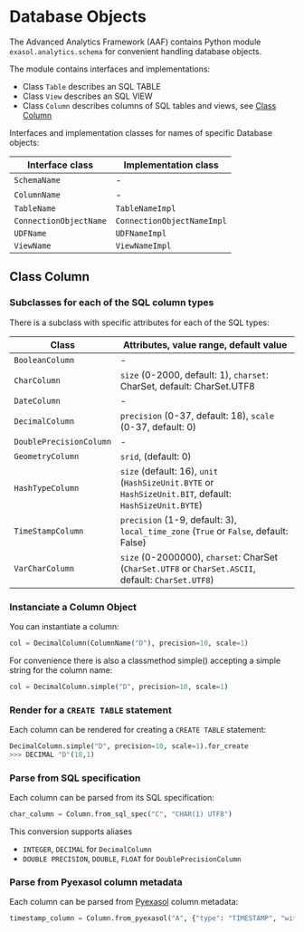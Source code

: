# Database Objects

The Advanced Analytics Framework (AAF) contains Python module `exasol.analytics.schema` for convenient handling database objects.

The module contains interfaces and implementations:

* Class `Table` describes an SQL TABLE
* Class `View` describes an SQL VIEW
* Class `Column` describes columns of SQL tables and views, see [Class Column](#class-column)

Interfaces and implementation classes for names of specific Database objects:

| Interface class        | Implementation class       |
|------------------------|----------------------------|
| `SchemaName`           | -                          |
| `ColumnName`           | -                          |
| `TableName`            | `TableNameImpl`            |
| `ConnectionObjectName` | `ConnectionObjectNameImpl` |
| `UDFName`              | `UDFNameImpl`              |
| `ViewName`             | `ViewNameImpl`             |


## Class Column

### Subclasses for each of the SQL column types

There is a subclass with specific attributes for each of the SQL types:

| Class                   | Attributes, value range, default value |
|-------------------------|------------------------------------------------------------------------|
| `BooleanColumn`         | -                                                                      |
| `CharColumn`            | `size` (0-2000, default: 1), `charset`: CharSet, default: CharSet.UTF8 |
| `DateColumn`            | -                                                                      |
| `DecimalColumn`         | `precision` (0-37, default: 18), `scale` (0-37, default: 0)            |
| `DoublePrecisionColumn` | -                                                                      |
| `GeometryColumn`        | `srid`, (default: 0)                                                   |
| `HashTypeColumn`        | `size` (default: 16), `unit` (`HashSizeUnit.BYTE` or `HashSizeUnit.BIT`, default: `HashSizeUnit.BYTE`) |
| `TimeStampColumn`       | `precision` (1-9, default: 3), `local_time_zone` (`True` or `False`, default: False)      |
| `VarCharColumn`         | `size` (0-2000000), `charset`: CharSet (`CharSet.UTF8` or `CharSet.ASCII`, default: `CharSet.UTF8`) |

### Instanciate a Column Object

You can instantiate a column:
```python
col = DecimalColumn(ColumnName("D"), precision=10, scale=1)
```

For convenience there is also a classmethod simple() accepting a simple string for the column name:
```python
col = DecimalColumn.simple("D", precision=10, scale=1)
```

### Render for a `CREATE TABLE` statement

Each column can be rendered for creating a `CREATE TABLE` statement:
```python
DecimalColumn.simple("D", precision=10, scale=1).for_create
>>> DECIMAL "D"(18,1)
```

### Parse from SQL specification

Each column can be parsed from its SQL specification:
```python
char_column = Column.from_sql_spec("C", "CHAR(1) UTF8")
```

This conversion supports aliases
* `INTEGER`, `DECIMAL` for `DecimalColumn`
* `DOUBLE PRECISION`, `DOUBLE`, `FLOAT` for `DoublePrecisionColumn`

### Parse from Pyexasol column metadata

Each column can be parsed from [Pyexasol](https://github.com/exasol/pyexasol) column metadata:
```python
timestamp_column = Column.from_pyexasol("A", {"type": "TIMESTAMP", "withLocalTimeZone": True})
```
